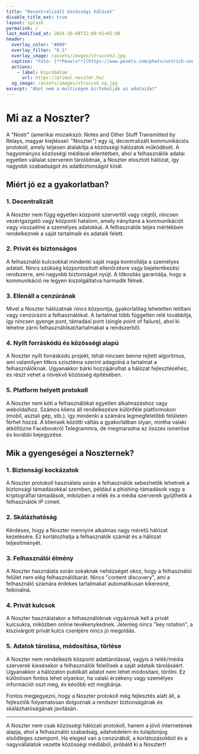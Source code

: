```yaml
---
title: "Decentralizált közösségi hálózat"
disable_title_ext: true
layout: splash
permalink: /
last_modified_at: 2024-10-08T12:09:41+02:00
header:
  overlay_color: "#000"
  overlay_filter: "0.5"
  overlay_image: /assets/images/struccok2.jpg
  caption: "Fotó: [**Pexels**](https://www.pexels.com/photo/ostrich-under-white-sky-60692/)"
  actions:
    - label: Kipróbálom
      url: https://primal.noszter.hu/
  og_image: /assets/images/struccok_og.jpg
excerpt: "Ahol nem a multicégek birtokolják az adataidat"
---
```


# Mi az a Noszter?

A "Nostr" (amerikai mozaikszó: Notes and Other Stuff Transmitted by Relays, magyar kiejtéssel: "Noszter") egy új, decentralizált kommunikációs protokoll, amely teljesen átalakítja a közösségi hálózatok működését. A hagyományos közösségi médiával ellentétben, ahol a felhasználók adatai egyetlen vállalat szerverein tárolódnak, a Noszter elosztott hálózat, így nagyobb szabadságot és adatbiztonságot kínál.

## Miért jó ez a gyakorlatban?

### 1. Decentralizált
A Noszter nem függ egyetlen központi szervertől vagy cégtől, nincsen vezérigazgató vagy központi hatalom, amely irányítaná a kommunikációt vagy visszaélne a személyes adatokkal. A felhasználók teljes mértékben rendelkeznek a saját tartalmaik és adataik felett.

### 2. Privát és biztonságos
A felhasználói kulcsokkal mindenki saját maga kontrollálja a személyes adatait. Nincs szükség központosított ellenőrzésre vagy bejelentkezési rendszerre, ami nagyobb biztonságot nyújt. A titkosítás garantálja, hogy a kommunikáció ne legyen kiszolgáltatva harmadik félnek.

### 3. Ellenáll a cenzúrának
Mivel a Noszter hálózatnak nincs központja, gyakorlatilag lehetetlen letiltani vagy cenzúrázni a felhasználókat. A tartalmat több független relé továbbítja, így nincsen gyenge pont, támadási pont (single point of failure), ahol ki lehetne zárni felhasználókat/tartalmakat a rendszerből.

### 4. Nyílt forráskódú és közösségi alapú
A Noszter nyílt forráskódú projekt, tehát nincsen benne rejtett algoritmus, ami valamilyen titkos szisztéma szerint adagolná a tartalmat a felhasználóknak. Ugyanakkor bárki hozzájárulhat a hálózat fejlesztéséhez, és részt vehet a növekvő közösség építésében.

### 5. Platform helyett protokoll
A Noszter nem köti a felhasználókat egyetlen alkalmazáshoz vagy weboldalhoz. Számos kliens áll rendelkezésre különféle platformokon (mobil, asztali gép, stb.), így mindenki a számára legmegfelelőbb felületen férhet hozzá. A kliensek közötti váltás a gyakorlatban olyan, mintha valaki átköltözne Facebookról Telegrammra, de megmaradna az összes ismerőse és korábbi bejegyzése.

## Mik a gyengeségei a Noszternek?

### 1. Biztonsági kockázatok
A Noszter protokoll használata során a felhasználók sebezhetők lehetnek a biztonsági támadásokkal szemben, például a phishing-támadások vagy a kriptográfiai támadások, miközben a relék és a média szerverek gyűjthetik a felhasználók IP címeit.

### 2. Skálázhatóság
Kérdéses, hogy a Noszter mennyire alkalmas nagy méretű hálózat kezelésére. Ez korlátozhatja a felhasználók számát és a hálózat teljesítményét.

### 3. Felhasználói élmény
A Noszter használata során sokaknak nehézséget okoz, hogy a felhasználói felület nem elég felhasználóbarát. Nincs "content discovery", ami a felhasználó számára érdekes tartalmakat automatikusan kikeresné, felkínálná.

### 4. Privát kulcsok
A Noszter használatakor a felhasználóknak vigyázniuk kell a privát kulcsukra, miközben online tevékenykednek. Jelenleg nincs "key rotation", a kiszivárgott privát kulcs cseréjére nincs jó megoldás.

### 5. Adatok tárolása, módosítása, törlése
A Noszter nem rendelkezik központi adattárolással, vagyis a relék/média szerverek kiesésekor a felhasználók felelősek a saját adataik tárolásáért. Ugyanakkor a hálózaton publikált adatot nem lehet módosítani, törölni. Ez különösen fontos lehet olyankor, ha valaki érzékeny vagy személyes információt oszt meg, és később ezt megbánja.

Fontos megjegyezni, hogy a Noszter protokoll még fejlesztés alatt áll, a fejlesztők folyamatosan dolgoznak a rendszer biztonságának és skálázhatóságának javításán.

---

A Noszter nem csak közösségi hálózati protokoll, hanem a jövő internetének alapja, ahol a felhasználói szabadság, adatvédelem és tulajdonjog elsődleges szempont. Ha eleged van a cenzúrából, a korlátozásokból és a nagyvállalatok vezette közösségi médiából, próbáld ki a Nosztert!
